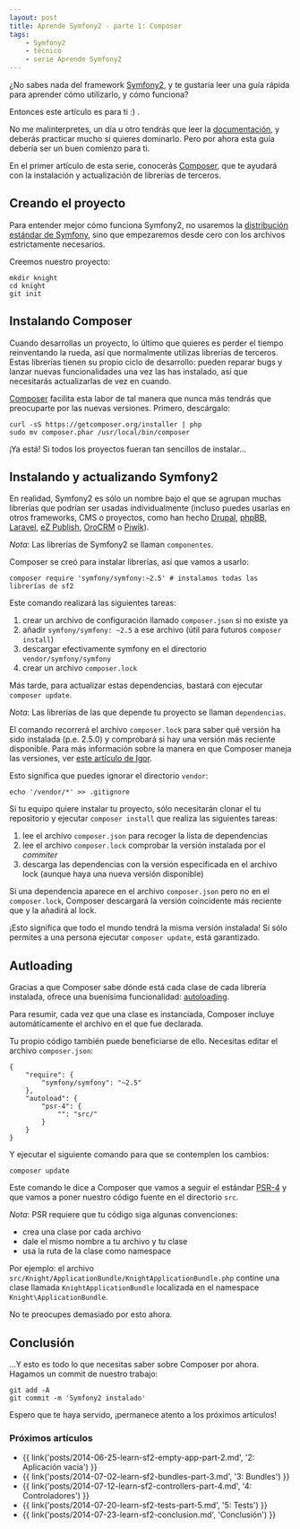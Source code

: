 ```yaml
---
layout: post
title: Aprende Symfony2 - parte 1: Composer
tags:
    - Symfony2
    - técnico
    - serie Aprende Symfony2
---
```


¿No sabes nada del framework [Symfony2](http://symfony.com/), y te gustaría
leer una guía rápida para aprender cómo utilizarlo, y cómo funciona?

Entonces este artículo es para ti :) .

No me malinterpretes, un día u otro tendrás que leer la
[documentación](http://symfony.com/doc/current/index.html), y deberás practicar
mucho si quieres dominarlo. Pero por ahora esta guía debería ser un buen
comienzo para ti.

En el primer artículo de esta serie, conocerás
[Composer](https://getcomposer.org/), que te ayudará con la instalación y
actualización de librerías de terceros.

## Creando el proyecto

Para entender mejor cómo funciona Symfony2, no usaremos la
[distribución estándar de Symfony](http://symfony.com/distributions), sino que
empezaremos desde cero con los archivos estrictamente necesarios.

Creemos nuestro proyecto:

    mkdir knight
    cd knight
    git init

## Instalando Composer

Cuando desarrollas un proyecto, lo último que quieres es perder el tiempo
reinventando la rueda, así que normalmente utilizas librerías de terceros.
Estas librerías tienen su propio ciclo de desarrollo: pueden reparar bugs y
lanzar nuevas funcionalidades una vez las has instalado, así que necesitarás
actualizarlas de vez en cuando.

[Composer](https://getcomposer.org/) facilita esta labor de tal manera que
nunca más tendrás que preocuparte por las nuevas versiones. Primero,
descárgalo:

    curl -sS https://getcomposer.org/installer | php
    sudo mv composer.phar /usr/local/bin/composer

¡Ya está! Si todos los proyectos fueran tan sencillos de instalar...

## Instalando y actualizando Symfony2

En realidad, Symfony2 es sólo un nombre bajo el que se agrupan muchas librerías
que podrían ser usadas individualmente (incluso puedes usarlas en otros
frameworks, CMS o proyectos, como han hecho
[Drupal](http://symfony.com/projects/drupal),
[phpBB](http://symfony.com/projects/phpbb),
[Laravel](http://symfony.com/projects/laravel),
[eZ Publish](http://symfony.com/projects/ezpublish),
[OroCRM](http://symfony.com/projects/orocrm) o
[Piwik](http://symfony.com/projects/piwik)).

*Nota*: Las librerías de Symfony2 se llaman `componentes`.

Composer se creó para instalar librerías, así que vamos a usarlo:

    composer require 'symfony/symfony:~2.5' # instalamos todas las librerías de sf2

Este comando realizará las siguientes tareas:

1. crear un archivo de configuración llamado `composer.json` si no existe ya
2. añadir `symfony/symfony: ~2.5` a ese archivo (útil para futuros
`composer install`)
3. descargar efectivamente symfony en el directorio `vendor/symfony/symfony`
4. crear un archivo `composer.lock`

Más tarde, para actualizar estas dependencias, bastará con ejecutar `composer
update`.

*Nota*: Las librerías de las que depende tu proyecto se llaman `dependencias`.

El comando recorrerá el archivo `composer.lock` para saber qué versión ha sido
instalada (p.e. 2.5.0) y comprobará si hay una versión más reciente disponible.
Para más información sobre la manera en que Composer maneja las versiones, ver
[este artículo de Igor](https://igor.io/2013/01/07/composer-versioning.html).

Esto significa que puedes ignorar el directorio `vendor`:

    echo '/vendor/*' >> .gitignore

Si tu equipo quiere instalar tu proyecto, sólo necesitarán clonar el tu
repositorio y ejecutar `composer install` que realiza las siguientes tareas:

1. lee el archivo `composer.json` para recoger la lista de dependencias
2. lee el archivo `composer.lock` comprobar la versión instalada por el
*commiter*
3. descarga las dependencias con la versión especificada en el archivo lock
(aunque haya una nueva versión disponible)

Si una dependencia aparece en el archivo `composer.json` pero no en el
`composer.lock`, Composer descargará la versión coincidente más reciente que y
la añadirá al lock.

¡Esto significa que todo el mundo tendrá la misma versión instalada! Si sólo
permites a una persona ejecutar `composer update`, está garantizado.

## Autloading

Gracias a que Composer sabe dónde está cada clase de cada librería instalada,
ofrece una buenísima funcionalidad:
[autoloading](http://www.php.net/manual/en/language.oop5.autoload.php).

Para resumir, cada vez que una clase es instanciada, Composer incluye
automáticamente el archivo en el que fue declarada.

Tu propio código también puede beneficiarse de ello. Necesitas editar el
archivo `composer.json`:

    {
        "require": {
            "symfony/symfony": "~2.5"
        },
        "autoload": {
            "psr-4": {
                "": "src/"
            }
        }
    }

Y ejecutar el siguiente comando para que se contemplen los cambios:

    composer update

Este comando le dice a Composer que vamos a seguir el estándar
[PSR-4](http://www.php-fig.org/psr/psr-4/) y que vamos a poner nuestro código
fuente en el directorio `src`.

*Nota*: PSR requiere que tu código siga algunas convenciones:

* crea una clase por cada archivo
* dale el mismo nombre a tu archivo y tu clase
* usa la ruta de la clase como namespace

Por ejemplo: el archivo
`src/Knight/ApplicationBundle/KnightApplicationBundle.php`
contine una clase llamada `KnightApplicationBundle` localizada en el namespace
`Knight\ApplicationBundle`.

No te preocupes demasiado por esto ahora.

## Conclusión

...Y esto es todo lo que necesitas saber sobre Composer por ahora. Hagamos un
commit de nuestro trabajo:

    git add -A
    git commit -m 'Symfony2 instalado'

Espero que te haya servido, ¡permanece atento a los próximos artículos!

### Próximos artículos

* {{ link('posts/2014-06-25-learn-sf2-empty-app-part-2.md', '2: Aplicación vacía') }}
* {{ link('posts/2014-07-02-learn-sf2-bundles-part-3.md', '3: Bundles') }}
* {{ link('posts/2014-07-12-learn-sf2-controllers-part-4.md', '4: Controladores') }}
* {{ link('posts/2014-07-20-learn-sf2-tests-part-5.md', '5: Tests') }}
* {{ link('posts/2014-07-23-learn-sf2-conclusion.md', 'Conclusión') }}
